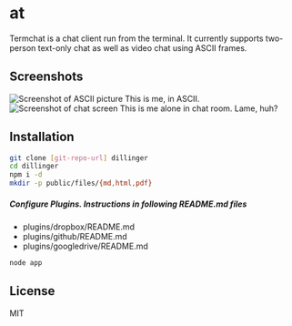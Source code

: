at
=========

Termchat is a chat client run from the terminal. It currently supports two-person text-only chat as well as video chat using ASCII frames.

Screenshots
----
![Screenshot of ASCII picture](http://i62.tinypic.com/1605s3k.png)
This is me, in ASCII.
![Screenshot of chat screen](http://i59.tinypic.com/307p2kj.png)
This is me alone in chat room. Lame, huh?

Installation
--------------

```sh
git clone [git-repo-url] dillinger
cd dillinger
npm i -d
mkdir -p public/files/{md,html,pdf}
```

##### Configure Plugins. Instructions in following README.md files

* plugins/dropbox/README.md
* plugins/github/README.md
* plugins/googledrive/README.md

```sh
node app
```


License
----

MIT

